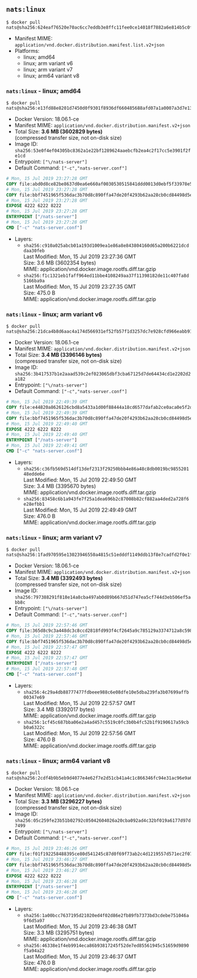 ## `nats:linux`

```console
$ docker pull nats@sha256:624eaf76520e70ac6cc7eddb3e8ffc11fee0ce14018f7882a6e814b5c0f3318f
```

-	Manifest MIME: `application/vnd.docker.distribution.manifest.list.v2+json`
-	Platforms:
	-	linux; amd64
	-	linux; arm variant v6
	-	linux; arm variant v7
	-	linux; arm64 variant v8

### `nats:linux` - linux; amd64

```console
$ docker pull nats@sha256:e13fd88e8201d7450d0f9301f8936df660485688afd07a1a0007a3d7e13554de
```

-	Docker Version: 18.06.1-ce
-	Manifest MIME: `application/vnd.docker.distribution.manifest.v2+json`
-	Total Size: **3.6 MB (3602829 bytes)**  
	(compressed transfer size, not on-disk size)
-	Image ID: `sha256:53e0f4ef04305bc8362a1e22bf1289624aaebcfb2ea4c2f17cc5e3901f2fe1cd`
-	Entrypoint: `["\/nats-server"]`
-	Default Command: `["-c","nats-server.conf"]`

```dockerfile
# Mon, 15 Jul 2019 23:27:28 GMT
COPY file:abd0d8ce82be8637d0ea6e660af0030530515841ddd0013d0ebf5f33978e5474 in /nats-server 
# Mon, 15 Jul 2019 23:27:28 GMT
COPY file:bbf7451965f536dac3b70d8c890ffa47de20f4293b62aa28cb0cd84498d5e7dc in nats-server.conf 
# Mon, 15 Jul 2019 23:27:28 GMT
EXPOSE 4222 6222 8222
# Mon, 15 Jul 2019 23:27:28 GMT
ENTRYPOINT ["/nats-server"]
# Mon, 15 Jul 2019 23:27:28 GMT
CMD ["-c" "nats-server.conf"]
```

-	Layers:
	-	`sha256:c910a025abcb01a193d1009ea1e86a8e843804160d65a200b6221dcddaa30feb`  
		Last Modified: Mon, 15 Jul 2019 23:27:36 GMT  
		Size: 3.6 MB (3602354 bytes)  
		MIME: application/vnd.docker.image.rootfs.diff.tar.gzip
	-	`sha256:f1c1321eb1faff964ed11bbe4108249aa37f11398182de11c407fa8d5166ba9a`  
		Last Modified: Mon, 15 Jul 2019 23:27:35 GMT  
		Size: 475.0 B  
		MIME: application/vnd.docker.image.rootfs.diff.tar.gzip

### `nats:linux` - linux; arm variant v6

```console
$ docker pull nats@sha256:21dca4b8d6aac4a174d566931ef52fb57f1d3257dc7e928cfd966eabb91b8554
```

-	Docker Version: 18.06.1-ce
-	Manifest MIME: `application/vnd.docker.distribution.manifest.v2+json`
-	Total Size: **3.4 MB (3396146 bytes)**  
	(compressed transfer size, not on-disk size)
-	Image ID: `sha256:3b417537b1e2aaad539c2ef023065dbf3cba67125d7de64434cd1e2202d2a182`
-	Entrypoint: `["\/nats-server"]`
-	Default Command: `["-c","nats-server.conf"]`

```dockerfile
# Mon, 15 Jul 2019 22:49:39 GMT
COPY file:e44820a8626126cbd8a5433a1d00f88444a18cd6577dafab2ce0aca0e5f2d2fe in /nats-server 
# Mon, 15 Jul 2019 22:49:39 GMT
COPY file:bbf7451965f536dac3b70d8c890ffa47de20f4293b62aa28cb0cd84498d5e7dc in nats-server.conf 
# Mon, 15 Jul 2019 22:49:40 GMT
EXPOSE 4222 6222 8222
# Mon, 15 Jul 2019 22:49:40 GMT
ENTRYPOINT ["/nats-server"]
# Mon, 15 Jul 2019 22:49:41 GMT
CMD ["-c" "nats-server.conf"]
```

-	Layers:
	-	`sha256:c36fb569d514df13def2313f29250bbb4e86a48c8db0019bc985520148edde6e`  
		Last Modified: Mon, 15 Jul 2019 22:49:50 GMT  
		Size: 3.4 MB (3395670 bytes)  
		MIME: application/vnd.docker.image.rootfs.diff.tar.gzip
	-	`sha256:83458c6b1a943fe7f25a1dea696b2c87008b82cf882aa4ded2a728f6e28efbb1`  
		Last Modified: Mon, 15 Jul 2019 22:49:49 GMT  
		Size: 476.0 B  
		MIME: application/vnd.docker.image.rootfs.diff.tar.gzip

### `nats:linux` - linux; arm variant v7

```console
$ docker pull nats@sha256:1fad970595e13023946550a4815c51edddf1149ddb13f8e7cadfd2f0e1ffffb6
```

-	Docker Version: 18.06.1-ce
-	Manifest MIME: `application/vnd.docker.distribution.manifest.v2+json`
-	Total Size: **3.4 MB (3392493 bytes)**  
	(compressed transfer size, not on-disk size)
-	Image ID: `sha256:797388291f818e14a8cba497ab0d89b667d51d747ea5cf744d3eb506ef5abb8c`
-	Entrypoint: `["\/nats-server"]`
-	Default Command: `["-c","nats-server.conf"]`

```dockerfile
# Mon, 15 Jul 2019 22:57:46 GMT
COPY file:365d8c9c3a448dc3c8ccd2818fd993f4cf2645a9c785129a3374712a8c598fc5 in /nats-server 
# Mon, 15 Jul 2019 22:57:46 GMT
COPY file:bbf7451965f536dac3b70d8c890ffa47de20f4293b62aa28cb0cd84498d5e7dc in nats-server.conf 
# Mon, 15 Jul 2019 22:57:47 GMT
EXPOSE 4222 6222 8222
# Mon, 15 Jul 2019 22:57:47 GMT
ENTRYPOINT ["/nats-server"]
# Mon, 15 Jul 2019 22:57:48 GMT
CMD ["-c" "nats-server.conf"]
```

-	Layers:
	-	`sha256:4c29a4db88777477fdbeee988c6e08dfe10e5dba239fa3b07699affb00347e69`  
		Last Modified: Mon, 15 Jul 2019 22:57:57 GMT  
		Size: 3.4 MB (3392017 bytes)  
		MIME: application/vnd.docker.image.rootfs.diff.tar.gzip
	-	`sha256:1cf45c687bba06e2a4ad457c5519c0fc3b0b4fc52b1f9190617a59cbb0a6322c`  
		Last Modified: Mon, 15 Jul 2019 22:57:56 GMT  
		Size: 476.0 B  
		MIME: application/vnd.docker.image.rootfs.diff.tar.gzip

### `nats:linux` - linux; arm64 variant v8

```console
$ docker pull nats@sha256:2cdf4b9b5eb9d4077e4e62f7e2d51cb41a4c1c866346fc94e31ac96e9a6caae8
```

-	Docker Version: 18.06.1-ce
-	Manifest MIME: `application/vnd.docker.distribution.manifest.v2+json`
-	Total Size: **3.3 MB (3296227 bytes)**  
	(compressed transfer size, not on-disk size)
-	Image ID: `sha256:05c259fe23b51b02792c05042604026a20cba092ad4c32bf019a6177d97d7499`
-	Entrypoint: `["\/nats-server"]`
-	Default Command: `["-c","nats-server.conf"]`

```dockerfile
# Mon, 15 Jul 2019 23:46:26 GMT
COPY file:f01f192258488395ce80d541245c87d0f69f73ab2c4d1219557d571ec2f07ccd in /nats-server 
# Mon, 15 Jul 2019 23:46:27 GMT
COPY file:bbf7451965f536dac3b70d8c890ffa47de20f4293b62aa28cb0cd84498d5e7dc in nats-server.conf 
# Mon, 15 Jul 2019 23:46:27 GMT
EXPOSE 4222 6222 8222
# Mon, 15 Jul 2019 23:46:28 GMT
ENTRYPOINT ["/nats-server"]
# Mon, 15 Jul 2019 23:46:28 GMT
CMD ["-c" "nats-server.conf"]
```

-	Layers:
	-	`sha256:1a00bcc7637195d21020ed4f02d86e2fb89fb7373bd3cdebe751046a9f6d5a97`  
		Last Modified: Mon, 15 Jul 2019 23:46:38 GMT  
		Size: 3.3 MB (3295751 bytes)  
		MIME: application/vnd.docker.image.rootfs.diff.tar.gzip
	-	`sha256:46338e1f4eb9914eca86b93817245f52de7ed85561945c51659d9890f5a94a22`  
		Last Modified: Mon, 15 Jul 2019 23:46:37 GMT  
		Size: 476.0 B  
		MIME: application/vnd.docker.image.rootfs.diff.tar.gzip

